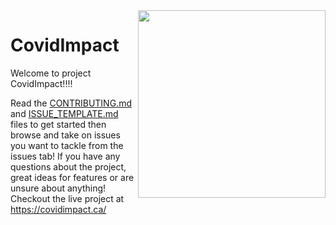 

  <img align="right" width="300" height="300" src="https://github.com/Aliserag/CovidImpact/blob/master/CovidImpact0.gif">

# CovidImpact
Welcome to project CovidImpact!!!! 


Read the [CONTRIBUTING.md](CONTRIBUTING.md) and [ISSUE_TEMPLATE.md](ISSUE_TEMPLATE.md) files to get started then browse and take on issues you want to tackle from the issues tab! If you have any questions about the project, great ideas for features or are unsure about anything! </br>
Checkout the live project at https://covidimpact.ca/



 

